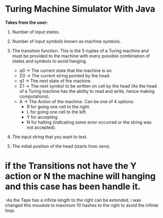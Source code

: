 # Turing Machine Simulator With Java <br>
<b>Takes from the user:</b> <br>
1. Number of input states. <br>
2. Number of input symbols known as machine symbols. <br>
3. The transition function. This is the 5-tuples of a Turing machine and must be provided to the machine with every possible combination of states and symbols to avoid hanging.<br>
   - q0 -> The current state that the machine is on. <br>
   - Σ0 -> The current string pointed by the head. <br>
   - q1 -> The next state of the machine. <br>
   - Σ1 -> The next symbol to be written on cell by the head (As the head of a Turing machine has the ability to read and write, hence making computations).<br>
   - A -> The Action of the machine. Can be one of 4 options: <br>
     - R for going one cell to the right.<br>
     - L for going one cell to the left.<br>
     - Y for accepting . <br>
     - N for halting (indicating some error occurred or the string was not accepted).<br>
    
4. The input string that you want to test.<br>
5. The initial position of the head (starts from zero).<br>


# if the Transitions not have the Y action or N the machine will hanging and this case has been handle it.
-As the Tape has a infinte length to the right can be extended, i was changed this moudule to maximum 10 hashes to the right to avoid the infinte loop.

